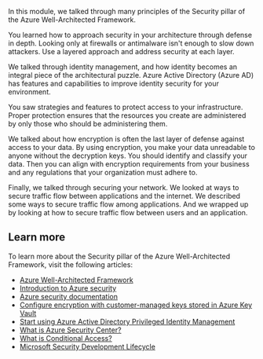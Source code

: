 In this module, we talked through many principles of the Security pillar of the Azure Well-Architected Framework.

You learned how to approach security in your architecture through defense in depth. Looking only at firewalls or antimalware isn't enough to slow down attackers. Use a layered approach and address security at each layer.

We talked through identity management, and how identity becomes an integral piece of the architectural puzzle. Azure Active Directory (Azure AD) has features and capabilities to improve identity security for your environment.

You saw strategies and features to protect access to your infrastructure. Proper protection ensures that the resources you create are administered by only those who should be administering them.

We talked about how encryption is often the last layer of defense against access to your data. By using encryption, you make your data unreadable to anyone without the decryption keys. You should identify and classify your data. Then you can align with encryption requirements from your business and any regulations that your organization must adhere to.

Finally, we talked through securing your network. We looked at ways to secure traffic flow between applications and the internet. We described some ways to secure traffic flow among applications. And we wrapped up by looking at how to secure traffic flow between users and an application.

## Learn more

To learn more about the Security pillar of the Azure Well-Architected Framework, visit the following articles:

- [Azure Well-Architected Framework](/azure/architecture/framework?azure-portal=true)
- [Introduction to Azure security](/azure/security/fundamentals/overview?azure-portal=true)
- [Azure security documentation](/azure/security/?azure-portal=true)
- [Configure encryption with customer-managed keys stored in Azure Key Vault](/azure/storage/common/storage-service-encryption-customer-managed-keys?azure-portal=true)
- [Start using Azure Active Directory Privileged Identity Management](/azure/active-directory/privileged-identity-management/pim-getting-started?azure-portal=true)
- [What is Azure Security Center?](/azure/security-center/security-center-intro?azure-portal=true)
- [What is Conditional Access?](/azure/active-directory/conditional-access/overview?azure-portal=true)
- [Microsoft Security Development Lifecycle](https://www.microsoft.com/sdl?azure-portal=true)